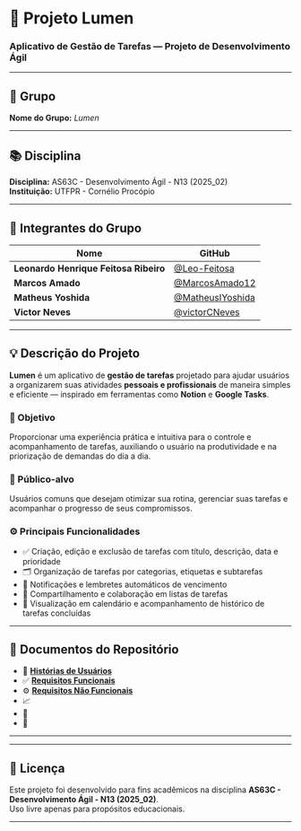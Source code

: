 # 🌟 Projeto Lumen

### Aplicativo de Gestão de Tarefas — Projeto de Desenvolvimento Ágil

---

## 🏢 Grupo
**Nome do Grupo:** *Lumen*  
<!--**Logo:** *(adicione aqui o logo da equipe ou da aplicação, se houver)*-->

---

## 📚 Disciplina
**Disciplina:** AS63C - Desenvolvimento Ágil - N13 (2025_02)   
**Instituição:** UTFPR - Cornélio Procópio 

---

## 👥 Integrantes do Grupo
| Nome | GitHub |
|------|--------|
| **Leonardo Henrique Feitosa Ribeiro** | [@Leo-Feitosa](https://github.com/Leo-Feitosa) |
| **Marcos Amado** | [@MarcosAmado12](https://github.com/MarcosAmado12) |
| **Matheus Yoshida** | [@MatheusIYoshida](https://github.com/MatheusIYoshida) |
| **Victor Neves** | [@victorCNeves](https://github.com/victorCNeves) |

<!--*(As fotos dos integrantes podem ser adicionadas futuramente usando imagens hospedadas no GitHub ou em outro repositório.)*-->

---

## 💡 Descrição do Projeto

**Lumen** é um aplicativo de **gestão de tarefas** projetado para ajudar usuários a organizarem suas atividades **pessoais e profissionais** de maneira simples e eficiente — inspirado em ferramentas como **Notion** e **Google Tasks**.

### 🎯 Objetivo
Proporcionar uma experiência prática e intuitiva para o controle e acompanhamento de tarefas, auxiliando o usuário na produtividade e na priorização de demandas do dia a dia.

### 👤 Público-alvo
Usuários comuns que desejam otimizar sua rotina, gerenciar suas tarefas e acompanhar o progresso de seus compromissos.

### ⚙️ Principais Funcionalidades
- ✅ Criação, edição e exclusão de tarefas com título, descrição, data e prioridade  
- 🗂️ Organização de tarefas por categorias, etiquetas e subtarefas  
- 🔔 Notificações e lembretes automáticos de vencimento  
- 🤝 Compartilhamento e colaboração em listas de tarefas  
- 📅 Visualização em calendário e acompanhamento de histórico de tarefas concluídas  

---

## 🧩 Documentos do Repositório

- 💬 [**Histórias de Usuários**](https://github.com/MatheusIYoshida/Lumen-AS63C-2025.2/blob/main/Requisitos%20de%20Usu%C3%A1rio/HistoriasUsuario.md)
- ✅ [**Requisitos Funcionais**](https://github.com/MatheusIYoshida/Lumen-AS63C-2025.2/blob/main/Requisitos%20de%20Usu%C3%A1rio/RF.md)
- ⚙️ [**Requisitos Não Funcionais**](https://github.com/MatheusIYoshida/Lumen-AS63C-2025.2/blob/main/Requisitos%20de%20Usu%C3%A1rio/RNF.md)
- 📈 
- 🧾 
- 💬 

<!--*(Os links podem ser atualizados conforme os arquivos forem adicionados ao repositório.)*-->

---

<!--## 🚀 Metodologia de Desenvolvimento Ágil
O projeto **Lumen** é desenvolvido com base no **framework Scrum**, aplicando os principais artefatos e cerimônias da metodologia ágil:

- **Product Owner:** responsável pela priorização do backlog e visão do produto;  
- **Scrum Master:** garante a aplicação correta da metodologia e remoção de impedimentos;  
- **Development Team:** responsável pela implementação das funcionalidades;  
- **Sprints** de curta duração com entregas incrementais;  
- **Daily Meetings**, **Reviews** e **Retrospectivas** a cada sprint.

---

## ⚙️ Tecnologias Utilizadas
*(Esta seção pode ser atualizada conforme o desenvolvimento avança.)*  
- **Front-end:** [React / HTML / CSS / JavaScript]  
- **Back-end:** [Node.js / Express / etc.]  
- **Banco de Dados:** [MongoDB / MySQL / Firebase]  
- **Ferramentas Ágeis:** Trello / Jira / GitHub Projects-->  

---

## 🧠 Licença
Este projeto foi desenvolvido para fins acadêmicos na disciplina **AS63C - Desenvolvimento Ágil - N13 (2025_02)**.  
Uso livre apenas para propósitos educacionais.

---
